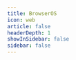 ```yaml
---
title: BrowserOS
icon: web
article: false
headerDepth: 1
showInSidebar: false
sidebar: false
---
```



<div id="emulator-container">
    <div id="screen_container"></div>
</div>

<script>

export default {
  name: 'Emulator',
  mounted() {
    let script = document.createElement('script')
    script.src = '/toys/lib/libv86.js'
    // Create a new instance of the V86 emulator when the component is mounted
    script.onload = () {
        const emulator = new V86({
        wasm_path: '/toys/lib/v86.wasm',
        memory_size: 512 * 1024 * 1024,
        vga_memory_size: 8 * 1024 * 1024,
        screen_container: document.getElementById('screen_container'),
        initial_state: {
            url: '/toys/os/images/debian-state-base.bin',
        },
        filesystem: {
            baseurl: '/toys/os/images/debian-9p-rootfs-flat/',
        },
        autostart: true,
        });
    };
    document.head.appendChild(script);
  },
};
</script>

<style scoped>
/* Add any styles you need for your emulator container */
#emulator-container {
  /* Example styles */
  width: 100%;
  height: 100%;
}
</style>
